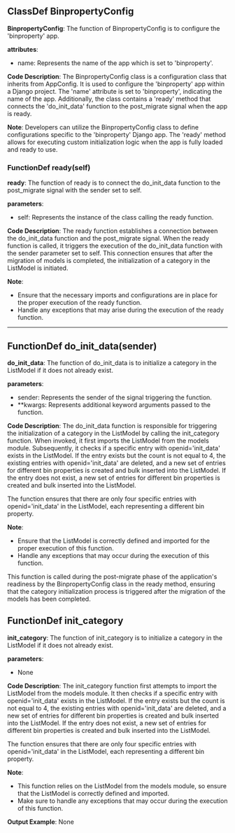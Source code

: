 ## ClassDef BinpropertyConfig
**BinpropertyConfig**: The function of BinpropertyConfig is to configure the 'binproperty' app.

**attributes**:
- name: Represents the name of the app which is set to 'binproperty'.

**Code Description**:
The BinpropertyConfig class is a configuration class that inherits from AppConfig. It is used to configure the 'binproperty' app within a Django project. The 'name' attribute is set to 'binproperty', indicating the name of the app. Additionally, the class contains a 'ready' method that connects the 'do_init_data' function to the post_migrate signal when the app is ready.

**Note**:
Developers can utilize the BinpropertyConfig class to define configurations specific to the 'binproperty' Django app. The 'ready' method allows for executing custom initialization logic when the app is fully loaded and ready to use.
### FunctionDef ready(self)
**ready**: The function of ready is to connect the do_init_data function to the post_migrate signal with the sender set to self.

**parameters**:
- self: Represents the instance of the class calling the ready function.

**Code Description**:
The ready function establishes a connection between the do_init_data function and the post_migrate signal. When the ready function is called, it triggers the execution of the do_init_data function with the sender parameter set to self. This connection ensures that after the migration of models is completed, the initialization of a category in the ListModel is initiated.

**Note**:
- Ensure that the necessary imports and configurations are in place for the proper execution of the ready function.
- Handle any exceptions that may arise during the execution of the ready function.
***
## FunctionDef do_init_data(sender)
**do_init_data**: The function of do_init_data is to initialize a category in the ListModel if it does not already exist.

**parameters**:
- sender: Represents the sender of the signal triggering the function.
- **kwargs: Represents additional keyword arguments passed to the function.

**Code Description**:
The do_init_data function is responsible for triggering the initialization of a category in the ListModel by calling the init_category function. When invoked, it first imports the ListModel from the models module. Subsequently, it checks if a specific entry with openid='init_data' exists in the ListModel. If the entry exists but the count is not equal to 4, the existing entries with openid='init_data' are deleted, and a new set of entries for different bin properties is created and bulk inserted into the ListModel. If the entry does not exist, a new set of entries for different bin properties is created and bulk inserted into the ListModel.

The function ensures that there are only four specific entries with openid='init_data' in the ListModel, each representing a different bin property.

**Note**:
- Ensure that the ListModel is correctly defined and imported for the proper execution of this function.
- Handle any exceptions that may occur during the execution of this function.

This function is called during the post-migrate phase of the application's readiness by the BinpropertyConfig class in the ready method, ensuring that the category initialization process is triggered after the migration of the models has been completed.
## FunctionDef init_category
**init_category**: The function of init_category is to initialize a category in the ListModel if it does not already exist.

**parameters**:
- None

**Code Description**:
The init_category function first attempts to import the ListModel from the models module. It then checks if a specific entry with openid='init_data' exists in the ListModel. If the entry exists but the count is not equal to 4, the existing entries with openid='init_data' are deleted, and a new set of entries for different bin properties is created and bulk inserted into the ListModel. If the entry does not exist, a new set of entries for different bin properties is created and bulk inserted into the ListModel.

The function ensures that there are only four specific entries with openid='init_data' in the ListModel, each representing a different bin property.

**Note**:
- This function relies on the ListModel from the models module, so ensure that the ListModel is correctly defined and imported.
- Make sure to handle any exceptions that may occur during the execution of this function.

**Output Example**:
None
